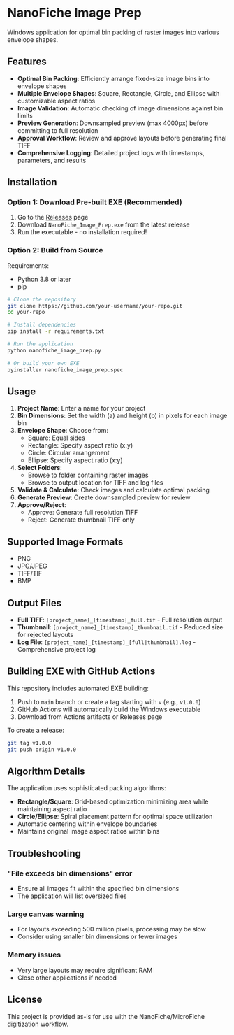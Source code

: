# NanoFiche Image Prep

Windows application for optimal bin packing of raster images into various envelope shapes.

## Features

- **Optimal Bin Packing**: Efficiently arrange fixed-size image bins into envelope shapes
- **Multiple Envelope Shapes**: Square, Rectangle, Circle, and Ellipse with customizable aspect ratios
- **Image Validation**: Automatic checking of image dimensions against bin limits
- **Preview Generation**: Downsampled preview (max 4000px) before committing to full resolution
- **Approval Workflow**: Review and approve layouts before generating final TIFF
- **Comprehensive Logging**: Detailed project logs with timestamps, parameters, and results

## Installation

### Option 1: Download Pre-built EXE (Recommended)

1. Go to the [Releases](https://github.com/your-username/your-repo/releases) page
2. Download `NanoFiche_Image_Prep.exe` from the latest release
3. Run the executable - no installation required!

### Option 2: Build from Source

Requirements:
- Python 3.8 or later
- pip

```bash
# Clone the repository
git clone https://github.com/your-username/your-repo.git
cd your-repo

# Install dependencies
pip install -r requirements.txt

# Run the application
python nanofiche_image_prep.py

# Or build your own EXE
pyinstaller nanofiche_image_prep.spec
```

## Usage

1. **Project Name**: Enter a name for your project
2. **Bin Dimensions**: Set the width (a) and height (b) in pixels for each image bin
3. **Envelope Shape**: Choose from:
   - Square: Equal sides
   - Rectangle: Specify aspect ratio (x:y)
   - Circle: Circular arrangement
   - Ellipse: Specify aspect ratio (x:y)
4. **Select Folders**:
   - Browse to folder containing raster images
   - Browse to output location for TIFF and log files
5. **Validate & Calculate**: Check images and calculate optimal packing
6. **Generate Preview**: Create downsampled preview for review
7. **Approve/Reject**:
   - Approve: Generate full resolution TIFF
   - Reject: Generate thumbnail TIFF only

## Supported Image Formats

- PNG
- JPG/JPEG
- TIFF/TIF
- BMP

## Output Files

- **Full TIFF**: `[project_name]_[timestamp]_full.tif` - Full resolution output
- **Thumbnail**: `[project_name]_[timestamp]_thumbnail.tif` - Reduced size for rejected layouts
- **Log File**: `[project_name]_[timestamp]_[full|thumbnail].log` - Comprehensive project log

## Building EXE with GitHub Actions

This repository includes automated EXE building:

1. Push to `main` branch or create a tag starting with `v` (e.g., `v1.0.0`)
2. GitHub Actions will automatically build the Windows executable
3. Download from Actions artifacts or Releases page

To create a release:
```bash
git tag v1.0.0
git push origin v1.0.0
```

## Algorithm Details

The application uses sophisticated packing algorithms:

- **Rectangle/Square**: Grid-based optimization minimizing area while maintaining aspect ratio
- **Circle/Ellipse**: Spiral placement pattern for optimal space utilization
- Automatic centering within envelope boundaries
- Maintains original image aspect ratios within bins

## Troubleshooting

### "File exceeds bin dimensions" error
- Ensure all images fit within the specified bin dimensions
- The application will list oversized files

### Large canvas warning
- For layouts exceeding 500 million pixels, processing may be slow
- Consider using smaller bin dimensions or fewer images

### Memory issues
- Very large layouts may require significant RAM
- Close other applications if needed

## License

This project is provided as-is for use with the NanoFiche/MicroFiche digitization workflow.